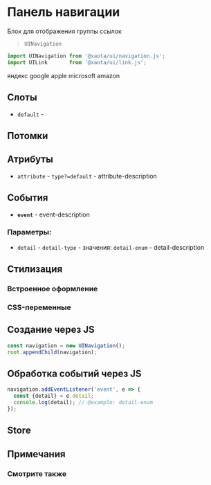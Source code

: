 # Панель навигации
Блок для отображения группы ссылок

> `UINavigation`

```javascript
import UINavigation from '@xaota/ui/navigation.js';
import UILink       from '@xaota/ui/link.js';
```

<ui-html>
  <ui-navigation>
    <ui-link href="//yandex.ru" blank>яндекс</ui-link>
    <ui-link href="//google.com" blank>google</ui-link>
    <ui-link href="//apple.com" blank selected>apple</ui-link>
    <ui-link href="//microsoft.com" blank>microsoft</ui-link>
    <ui-link href="//amazon.com" blank disabled>amazon</ui-link>
  </ui-navigation>
</ui-html>

## Слоты
* `default` -


## Потомки


## Атрибуты

* `attribute` - `type?=default` - attribute-description

## События

* __`event`__ - event-description

### Параметры:

* `detail` - `detail-type` - значения: `detail-enum` - detail-description

## Стилизация

### Встроенное оформление

### CSS-переменные

## Создание через JS

```javascript
const navigation = new UINavigation();
root.appendChild(navigation);
```

## Обработка событий через JS

```javascript
navigation.addEventListener('event', e => {
  const {detail} = e.detail;
  console.log(detail); // @example: detail-enum
});
```

## Store

## Примечания

### Смотрите также

